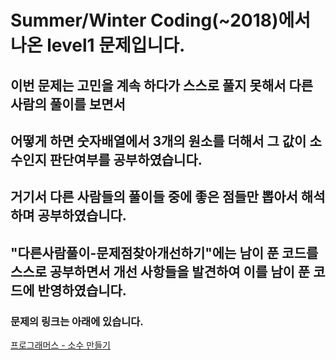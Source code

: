 # Summer/Winter Coding(~2018)에서 나온 level1 문제입니다.
## 이번 문제는 고민을 계속 하다가 스스로 풀지 못해서 다른 사람의 풀이를 보면서
## 어떻게 하면 숫자배열에서 3개의 원소를 더해서 그 값이 소수인지 판단여부를 공부하였습니다.
## 거기서 다른 사람들의 풀이들 중에 좋은 점들만 뽑아서 해석하며 공부하였습니다.
## "다른사람풀이-문제점찾아개선하기"에는 남이 푼 코드를 스스로 공부하면서 개선 사항들을 발견하여 이를 남이 푼 코드에 반영하였습니다.
### 문제의 링크는 아래에 있습니다.
<a href="https://programmers.co.kr/learn/courses/30/lessons/12977" target="_blank">프로그래머스 - 소수 만들기</a>
